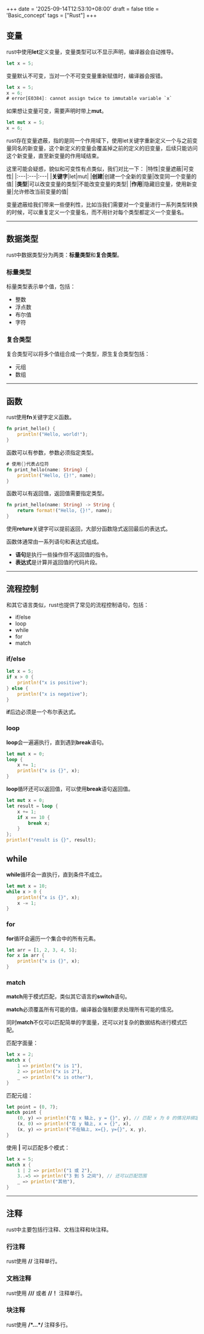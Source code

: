 +++
date = '2025-09-14T12:53:10+08:00'
draft = false
title = 'Basic_concept'
tags = ["Rust"]
+++

## 变量
rust中使用**let**定义变量，变量类型可以不显示声明，编译器会自动推导。
```rust
let x = 5;
```
变量默认不可变，当对一个不可变变量重新赋值时，编译器会报错。
```rust
let x = 5;
x = 6;
# error[E0384]: cannot assign twice to immutable variable `x`

```
如果想让变量可变，需要声明时带上**mut**。
```rust
let mut x = 5;
x = 6;
```

rust存在变量遮蔽，指的是同一个作用域下，使用let关键字重新定义一个与之前变量同名的新变量，这个新定义的变量会覆盖掉之前的定义的旧变量，后续只能访问这个新变量，直至新变量的作用域结束。

这里可能会疑惑，貌似和可变性有点类似，我们对比一下：
|特性|变量遮蔽|可变性|
|:---|:---|:---|
|**关键字**|let|mut|
|**创建**|创建一个全新的变量|改变同一个变量的值|
|**类型**|可以改变变量的类型|不能改变变量的类型|
|**作用**|隐藏旧变量，使用新变量|允许修改当前变量的值|

变量遮蔽给我们带来一些便利性，比如当我们需要对一个变量进行一系列类型转换的时候，可以重复定义一个变量名，而不用针对每个类型都定义一个变量名。

---

## 数据类型
rust中数据类型分为两类：**标量类型**和**复合类型**。

### 标量类型
标量类型表示单个值，包括：
- 整数
- 浮点数
- 布尔值
- 字符

### 复合类型
复合类型可以将多个值组合成一个类型，原生复合类型包括：
- 元组
- 数组

---

## 函数
rust使用**fn**关键字定义函数。
```rust
fn print_hello() {
    println!("Hello, world!");
}
```
函数可以有参数，参数必须指定类型。
```rust
# 使用{}代表占位符
fn print_hello(name: String) {
    println!("Hello, {}!", name);
}
```
函数可以有返回值，返回值需要指定类型。
```rust
fn print_hello(name: String) -> String {
    return format!("Hello, {}!", name);
}
```
使用**reture**关键字可以提前返回，大部分函数隐式返回最后的表达式。

函数体通常由一系列语句和表达式组成。
- **语句**是执行一些操作但不返回值的指令。
- **表达式**是计算并返回值的代码片段。

---

## 流程控制
和其它语言类似，rust也提供了常见的流程控制语句，包括：
- if/else
- loop
- while
- for
- match

### if/else
```rust
let x = 5;
if x > 0 {
    println!("x is positive");
} else {
    println!("x is negative");
}

```
**if**后边必须是一个布尔表达式。

### loop
**loop**会一遍遍执行，直到遇到**break**语句。
```rust
let mut x = 0;
loop {
    x += 1;
    println!("x is {}", x);
}
```
**loop**循环还可以返回值，可以使用**break**语句返回值。
```rust
let mut x = 0;
let result = loop {
    x += 1;
    if x == 10 {
        break x;
    }
};
println!("result is {}", result);
```

## while
**while**循环会一直执行，直到条件不成立。
```rust
let mut x = 10;
while x > 0 {
    println!("x is {}", x);
    x -= 1;
}
```

### for
**for**循环会遍历一个集合中的所有元素。
```rust
let arr = [1, 2, 3, 4, 5];
for x in arr {
    println!("x is {}", x);
}
```

### match
**match**用于模式匹配，类似其它语言的**switch**语句。

**match**必须覆盖所有可能的值，编译器会强制要求处理所有可能的情况。

同时**match**不仅可以匹配简单的字面量，还可以对复杂的数据结构进行模式匹配。

匹配字面量：
```rust
let x = 2;
match x {
    1 => println!("x is 1"),
    2 => println!("x is 2"),
    _ => println!("x is other"),
}
```

匹配元组：
```rust
let point = (0, 7);
match point {
    (0, y) => println!("在 x 轴上, y = {}", y), // 匹配 x 为 0 的情况并绑定 y 的值
    (x, 0) => println!("在 y 轴上, x = {}", x),
    (x, y) => println!("不在轴上, x={}, y={}", x, y),
}
```

使用 **|** 可以匹配多个模式：
```rust
let x = 5;
match x {
    1 | 2 => println!("1 或 2"),
    3..=5 => println!("3 到 5 之间"), // 还可以匹配范围
    _ => println!("其他"),
}
```

---

## 注释
rust中主要包括行注释、文档注释和块注释。

### 行注释
rust使用 **//** 注释单行。

### 文档注释
rust使用 **///** 或者 **//！** 注释单行。

### 块注释
rust使用 **/\*...\*/** 注释多行。

